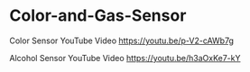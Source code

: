 # Color-and-Gas-Sensor

Color Sensor YouTube Video
https://youtu.be/p-V2-cAWb7g 

Alcohol Sensor YouTube Video
https://youtu.be/h3aOxKe7-kY
